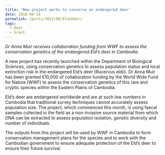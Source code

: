 ```yaml
---
title: 'New project works to conserve an endangered deer'
date: 2018-09-14
permalink: /posts/2012/08/EldsDeer/
tags:
  - Deer
  - Grant
---
```


_Dr Anna Muir receives collaboration funding from WWF to assess the conservation genetics of the endangered Eld’s deer in Cambodia._

A new project has recently launched within the Department of Biological Sciences, using conservation genetics to assess population status and local extinction risk in the endangered Eld’s deer (Rucervus eldii). Dr Anna Muir has been granted £10,000 of collaboration funding by the World Wide Fund for Nature (WWF) to assess the conservation genetics of this rare and cryptic species within the Eastern Plains of Cambodia.

Eld’s deer are endangered worldwide and are at such low numbers in Cambodia that traditional survey techniques cannot accurately assess population size. The project, which commenced this month, is using faecal samples collected in the field as a non-invasive source material from which DNA can be extracted to assess population isolation, genetic diversity and number of individuals. 

The outputs from this project will be used by WWF in Cambodia to form conservation management plans for the species and to work with the Cambodian government to ensure adequate protection of the Eld’s deer to ensure their future survival.
